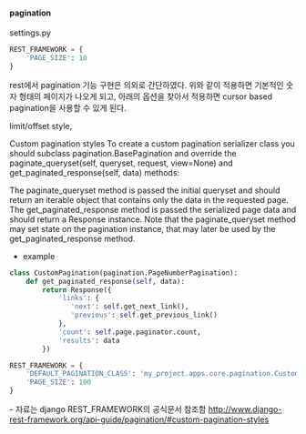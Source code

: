 #### pagination

settings.py
```python
REST_FRAMEWORK = {
    'PAGE_SIZE': 10
}
```

rest에서 pagination 기능 구현은 의외로 간단하였다. 위와 같이 적용하면 기본적인 숫자 형태의 페이지가 나오게 되고, 아래의 옵션을 찾아서 적용하면 cursor based pagination을 사용할 수 있게 된다.

limit/offset style,

Custom pagination styles
To create a custom pagination serializer class you should subclass pagination.BasePagination and override the paginate_queryset(self, queryset, request, view=None) and get_paginated_response(self, data) methods:

The paginate_queryset method is passed the initial queryset and should return an iterable object that contains only the data in the requested page.
The get_paginated_response method is passed the serialized page data and should return a Response instance.
Note that the paginate_queryset method may set state on the pagination instance, that may later be used by the get_paginated_response method.

- example
```python
class CustomPagination(pagination.PageNumberPagination):
    def get_paginated_response(self, data):
        return Response({
            'links': {
               'next': self.get_next_link(),
               'previous': self.get_previous_link()
            },
            'count': self.page.paginator.count,
            'results': data
        })

REST_FRAMEWORK = {
    'DEFAULT_PAGINATION_CLASS': 'my_project.apps.core.pagination.CustomPagination',
    'PAGE_SIZE': 100
}
```

\- 자료는 django REST_FRAMEWORK의 공식문서 참조함
http://www.django-rest-framework.org/api-guide/pagination/#custom-pagination-styles

